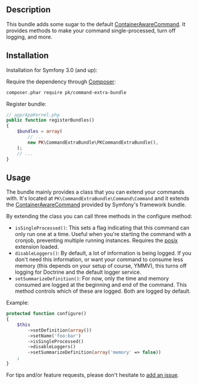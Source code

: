 Description
-----------
This bundle adds some sugar to the default [ContainerAwareCommand](https://github.com/symfony/symfony/blob/master/src/Symfony/Bundle/FrameworkBundle/Command/ContainerAwareCommand.php). It provides methods to make your command single-processed, turn off logging, and more.

Installation
------------
Installation for Symfony 3.0 (and up):

Require the dependency through [Composer](http://getcomposer.org):

```bash
composer.phar require pk/command-extra-bundle
```

Register bundle:

```php
// app/AppKernel.php
public function registerBundles()
{
    $bundles = array(
        // ...
        new PK\CommandExtraBundle\PKCommandExtraBundle(),
    );
    // ...
}
```

Usage
-----
The bundle mainly provides a class that you can extend your commands with. It's located at `PK\CommandExtraBundle\Command\Command` and it extends the [ContainerAwareCommand](https://github.com/symfony/symfony/blob/master/src/Symfony/Bundle/FrameworkBundle/Command/ContainerAwareCommand.php) provided by Symfony's framework bundle.

By extending the class you can call three methods in the configure method:

* `isSingleProcessed()`: This sets a flag indicating that this command can only run one at a time. Useful when you're starting the command with a cronjob, preventing multiple running instances. Requires the [posix](http://php.net/manual/en/book.posix.php) extension loaded.
* `disableLoggers()`: By default, a lot of information is being logged. If you don't need this information, or want your command to consume less memory (this depends on your setup of course, YMMV), this turns off logging for Doctrine and the default logger service.
* `setSummarizeDefinition()`: For now, only the time and memory consumed are logged at the beginning and end of the command. This method controls which of these are logged. Both are logged by default.

Example:

```php
protected function configure()
{
    $this
        ->setDefinition(array())
        ->setName('foo:bar')
        ->isSingleProcessed()
        ->disableLoggers()
        ->setSummarizeDefinition(array('memory' => false))
    ;
}
```

For tips and/or feature requests, please don't hesitate to [add an issue](https://github.com/pkruithof/PKCommandExtraBundle/issues/new).
